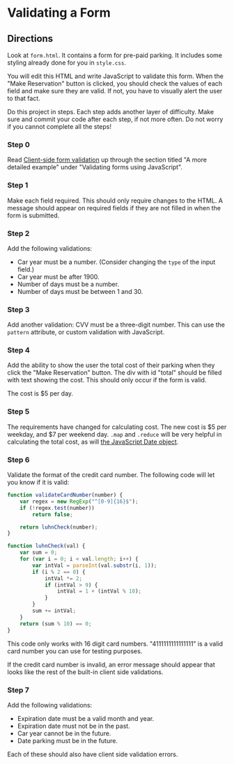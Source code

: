# Validating a Form

## Directions

Look at `form.html`. It contains a form for pre-paid parking. It includes some styling already done for you in `style.css`.

You will edit this HTML and write JavaScript to validate this form. When the "Make Reservation" button is clicked, you should check the values of each field and make sure they are valid. If not, you have to visually alert the user to that fact.

Do this project in steps. Each step adds another layer of difficulty. Make sure and commit your code after each step, if not more often. Do not worry if you cannot complete all the steps!

### Step 0

Read [Client-side form validation](https://developer.mozilla.org/en-US/docs/Learn/Forms/Form_validation) up through the section titled "A more detailed example" under "Validating forms using JavaScript".

### Step 1

Make each field required. This should only require changes to the HTML. A message should appear on required fields if they are not filled in when the form is submitted.

### Step 2

Add the following validations:

* Car year must be a number. (Consider changing the `type` of the input field.)
* Car year must be after 1900.
* Number of days must be a number.
* Number of days must be between 1 and 30.

### Step 3

Add another validation: CVV must be a three-digit number. This can use the `pattern` attribute, or custom validation with JavaScript.

### Step 4

Add the ability to show the user the total cost of their parking when they click the "Make Reservation" button. The div with id "total" should be filled with text showing the cost. This should only occur if the form is valid.

The cost is $5 per day.

### Step 5

The requirements have changed for calculating cost. The new cost is $5 per weekday, and $7 per weekend day. `.map` and `.reduce` will be very helpful in calculating the total cost, as will [the JavaScript Date object](https://css-tricks.com/everything-you-need-to-know-about-date-in-javascript/).

### Step 6

Validate the format of the credit card number. The following code will let you know if it is valid:

```js
function validateCardNumber(number) {
    var regex = new RegExp("^[0-9]{16}$");
    if (!regex.test(number))
        return false;

    return luhnCheck(number);
}

function luhnCheck(val) {
    var sum = 0;
    for (var i = 0; i < val.length; i++) {
        var intVal = parseInt(val.substr(i, 1));
        if (i % 2 == 0) {
            intVal *= 2;
            if (intVal > 9) {
                intVal = 1 + (intVal % 10);
            }
        }
        sum += intVal;
    }
    return (sum % 10) == 0;
}
```

This code only works with 16 digit card numbers. "4111111111111111" is a valid card number you can use for testing purposes.

If the credit card number is invalid, an error message should appear that looks like the rest of the built-in client side validations.

### Step 7

Add the following validations:

* Expiration date must be a valid month and year.
* Expiration date must not be in the past.
* Car year cannot be in the future.
* Date parking must be in the future.

Each of these should also have client side validation errors.
